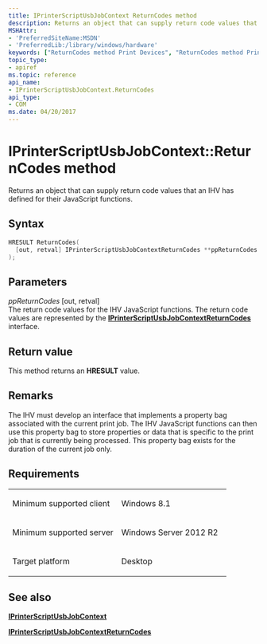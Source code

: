 ```yaml
---
title: IPrinterScriptUsbJobContext ReturnCodes method
description: Returns an object that can supply return code values that an IHV has defined for their JavaScript functions.
MSHAttr:
- 'PreferredSiteName:MSDN'
- 'PreferredLib:/library/windows/hardware'
keywords: ["ReturnCodes method Print Devices", "ReturnCodes method Print Devices , IPrinterScriptUsbJobContext interface", "IPrinterScriptUsbJobContext interface Print Devices , ReturnCodes method"]
topic_type:
- apiref
ms.topic: reference
api_name:
- IPrinterScriptUsbJobContext.ReturnCodes
api_type:
- COM
ms.date: 04/20/2017
---
```


# IPrinterScriptUsbJobContext::ReturnCodes method

Returns an object that can supply return code values that an IHV has defined for their JavaScript functions.

## Syntax

```cpp
HRESULT ReturnCodes(
  [out, retval] IPrinterScriptUsbJobContextReturnCodes **ppReturnCodes
);
```

## Parameters

*ppReturnCodes* \[out, retval\]  
The return code values for the IHV JavaScript functions. The return code values are represented by the [**IPrinterScriptUsbJobContextReturnCodes**](iprinterscriptusbjobcontextreturncodes.md) interface.

## Return value

This method returns an **HRESULT** value.

## Remarks

The IHV must develop an interface that implements a property bag associated with the current print job. The IHV JavaScript functions can then use this property bag to store properties or data that is specific to the print job that is currently being processed. This property bag exists for the duration of the current job only.

## Requirements

<table>
<colgroup>
<col width="50%" />
<col width="50%" />
</colgroup>
<tbody>
<tr class="odd">
<td><p>Minimum supported client</p></td>
<td><p>Windows 8.1</p></td>
</tr>
<tr class="even">
<td><p>Minimum supported server</p></td>
<td><p>Windows Server 2012 R2</p></td>
</tr>
<tr class="odd">
<td><p>Target platform</p></td>
<td>Desktop</td>
</tr>
</tbody>
</table>

## See also

[**IPrinterScriptUsbJobContext**](iprinterscriptusbjobcontext.md)

[**IPrinterScriptUsbJobContextReturnCodes**](iprinterscriptusbjobcontextreturncodes.md)
